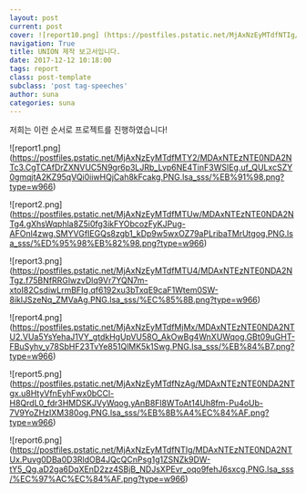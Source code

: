 ```yaml
---
layout: post
current: post
cover: ![report10.png] (https://postfiles.pstatic.net/MjAxNzEyMTdfNTIg/MDAxNTEzNTE0NDA2NTUx.Puvg0DBa0D3RldOB4JQcQCnPsg1g1ZSNZk9DW-tY5_Qg.aD2ga6DqXEnD2zz4SBjB_NDJsXPEvr_oqo9fehJ6sxcg.PNG.lsa_sss/%EC%97%AC%EC%84%AF.png?type=w966)
navigation: True
title: UNION 제작 보고서입니다.
date: 2017-12-12 10:18:00
tags: report
class: post-template
subclass: 'post tag-speeches'
author: suna
categories: suna
---
```

저희는 이런 순서로 프로젝트를 진행하였습니다!


![report1.png] (https://postfiles.pstatic.net/MjAxNzEyMTdfMTY2/MDAxNTEzNTE0NDA2NTc3.CgTCAfDrZXNVUC5N9gr6p3LJRb_Lvp6NE4TinF3WSIEg.uf_QULxcSZY0gmqjtA2KZ95qVQi0iiwHQjCah8kFcakg.PNG.lsa_sss/%EB%91%98.png?type=w966)

![report2.png] (https://postfiles.pstatic.net/MjAxNzEyMTdfMTUw/MDAxNTEzNTE0NDA2NTg4.gXhsWqphla8Z5i0fg3ikFYObcozFyKJPug-AFOnl4zwg.SMYVGfIEGQs8zgb1_kDp9w5wxOZ79aPLribaTMrUtgog.PNG.lsa_sss/%ED%95%98%EB%82%98.png?type=w966)

![report3.png] (https://postfiles.pstatic.net/MjAxNzEyMTdfMTU4/MDAxNTEzNTE0NDA2NTgz.f75BNfRRGlwzvDlq9Vr7YQN7m-xtoI82CsdiwLrmBFIg.qf6192xu3bTxqE9caF1Wtem0SW-8iklJSzeNq_ZMVaAg.PNG.lsa_sss/%EC%85%8B.png?type=w966)

![report4.png] (https://postfiles.pstatic.net/MjAxNzEyMTdfMjMx/MDAxNTEzNTE0NDA2NTU2.VUa5YsYehaJ1VY_gtdkHgUpVU58O_AkOwBg4WnXUWqog.GBt09uGHT-FBuSyhv_y78SbHF23TvYe851QlMK5k1Swg.PNG.lsa_sss/%EB%84%B7.png?type=w966)

![report5.png] (https://postfiles.pstatic.net/MjAxNzEyMTdfNzAg/MDAxNTEzNTE0NDA2NTgx.u8HtyVfnEyhFwx0bCCl-H8QrdL0_fdr3HMDSKJVyWqog.yAnB8Fl8WToAt14Uh8fm-Pu4oUb-7V9YoZHzIXM380og.PNG.lsa_sss/%EB%8B%A4%EC%84%AF.png?type=w966)

![report6.png] (https://postfiles.pstatic.net/MjAxNzEyMTdfNTIg/MDAxNTEzNTE0NDA2NTUx.Puvg0DBa0D3RldOB4JQcQCnPsg1g1ZSNZk9DW-tY5_Qg.aD2ga6DqXEnD2zz4SBjB_NDJsXPEvr_oqo9fehJ6sxcg.PNG.lsa_sss/%EC%97%AC%EC%84%AF.png?type=w966)
